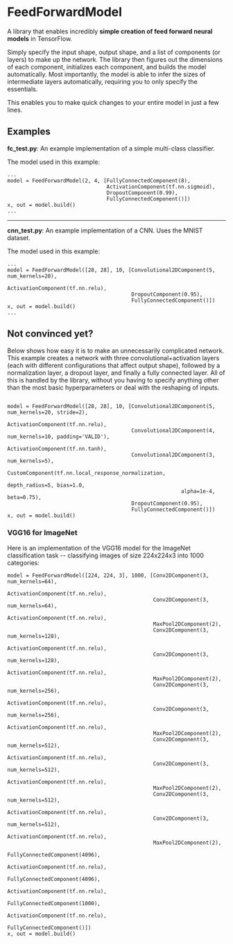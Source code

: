 # FeedForwardModel
A library that enables incredibly **simple creation of feed forward neural models** in TensorFlow.

Simply specify the input shape, output shape, and a list of components (or layers) to make up the network.
The library then figures out the dimensions of each component, initializes each component, and builds the model automatically.
Most importantly, the model is able to infer the sizes of intermediate layers automatically, requiring you to only specify the essentials.

This enables you to make quick changes to your entire model in just a few lines.

## Examples

**fc_test.py**: An example implementation of a simple multi-class classifier.

The model used in this example:
~~~~
...
model = FeedForwardModel(2, 4, [FullyConnectedComponent(8),
                                ActivationComponent(tf.nn.sigmoid),
                                DropoutComponent(0.99),
                                FullyConnectedComponent()])
x, out = model.build()
...
~~~~

---
**cnn_test.py**: An example implementation of a CNN. Uses the MNIST dataset.

The model used in this example:
~~~~
...
model = FeedForwardModel([28, 28], 10, [Convolutional2DComponent(5, num_kernels=20),
                                        ActivationComponent(tf.nn.relu),
                                        DropoutComponent(0.95),
                                        FullyConnectedComponent()])
x, out = model.build()
...
~~~~

## Not convinced yet?
Below shows how easy it is to make an unnecessarily complicated network. This example creates a network with three convolutional+activation layers (each with different configurations that affect output shape), followed by a normalization layer, a dropout layer, and finally a fully connected layer. All of this is handled by the library, without you having to specify anything other than the most basic hyperparameters or deal with the reshaping of inputs.
~~~~

model = FeedForwardModel([28, 28], 10, [Convolutional2DComponent(5, num_kernels=20, stride=2),
                                        ActivationComponent(tf.nn.relu),
                                        Convolutional2DComponent(4, num_kernels=10, padding='VALID'),
                                        ActivationComponent(tf.nn.tanh),
                                        Convolutional2DComponent(3, num_kernels=5),
                                        CustomComponent(tf.nn.local_response_normalization,
                                                        depth_radius=5, bias=1.0,
                                                        alpha=1e-4, beta=0.75),
                                        DropoutComponent(0.95),
                                        FullyConnectedComponent()])
x, out = model.build()
~~~~
### VGG16 for ImageNet
Here is an implementation of the VGG16 model for the ImageNet classification task -- classifying images of size 224x224x3 into 1000 categories:
~~~
model = FeedForwardModel([224, 224, 3], 1000, [Conv2DComponent(3, num_kernels=64),
                                               ActivationComponent(tf.nn.relu),
                                               Conv2DComponent(3, num_kernels=64),
                                               ActivationComponent(tf.nn.relu),
                                               MaxPool2DComponent(2),
                                               Conv2DComponent(3, num_kernels=128),
                                               ActivationComponent(tf.nn.relu),
                                               Conv2DComponent(3, num_kernels=128),
                                               ActivationComponent(tf.nn.relu),
                                               MaxPool2DComponent(2),
                                               Conv2DComponent(3, num_kernels=256),
                                               ActivationComponent(tf.nn.relu),
                                               Conv2DComponent(3, num_kernels=256),
                                               ActivationComponent(tf.nn.relu),
                                               MaxPool2DComponent(2),
                                               Conv2DComponent(3, num_kernels=512),
                                               ActivationComponent(tf.nn.relu),
                                               Conv2DComponent(3, num_kernels=512),
                                               ActivationComponent(tf.nn.relu),
                                               MaxPool2DComponent(2),
                                               Conv2DComponent(3, num_kernels=512),
                                               ActivationComponent(tf.nn.relu),
                                               Conv2DComponent(3, num_kernels=512),
                                               ActivationComponent(tf.nn.relu),
                                               MaxPool2DComponent(2),
                                               FullyConnectedComponent(4096),
                                               ActivationComponent(tf.nn.relu),
                                               FullyConnectedComponent(4096),
                                               ActivationComponent(tf.nn.relu),
                                               FullyConnectedComponent(1000),
                                               ActivationComponent(tf.nn.relu),
                                               FullyConnectedComponent()])
x, out = model.build()
~~~
